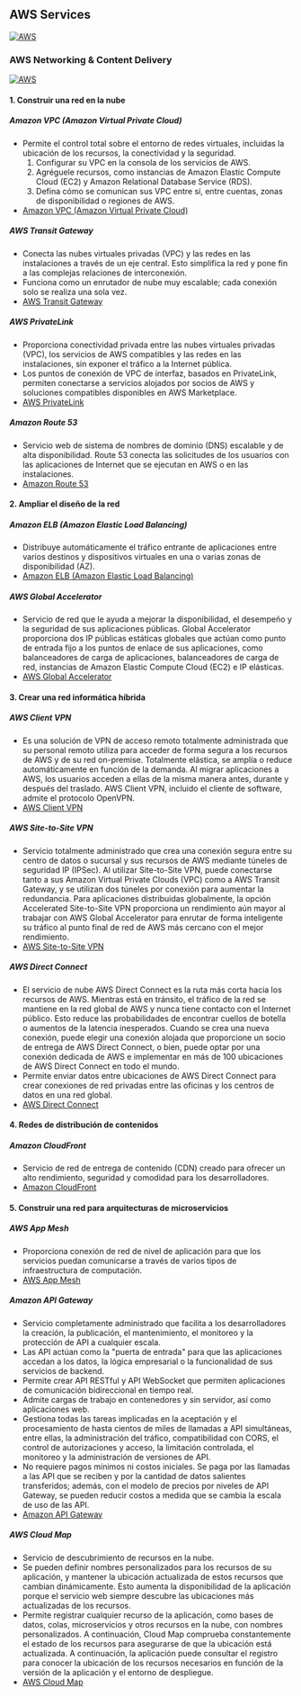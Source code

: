 ## AWS Services
[![AWS](https://img.shields.io/badge/AWS_Services-ff9900?style=for-the-badge&logo=amazon&logoColor=white&labelColor=101010)](https://github.com/Alberto-mt/AWS/blob/main/Resumen_Servicios_AWS/index.md)

### AWS Networking & Content Delivery
[![AWS](https://img.shields.io/badge/AWS_Networking_&_Content_Delivery-44c04c?style=for-the-badge&logo=amazon&logoColor=white&labelColor=101010)](https://github.com/Alberto-mt/AWS/blob/main/Resumen_Servicios_AWS/categories/AWS_Networking_%26_Content_Delivery.md)

#### 1. Construir una red en la nube
##### **Amazon VPC (Amazon Virtual Private Cloud)**
- Permite el control total sobre el entorno de redes virtuales, incluidas la ubicación de los recursos, la conectividad y la seguridad.
  1. Configurar su VPC en la consola de los servicios de AWS.
  2. Agréguele recursos, como instancias de Amazon Elastic Compute Cloud (EC2) y Amazon Relational Database Service (RDS). 
  3. Defina cómo se comunican sus VPC entre sí, entre cuentas, zonas de disponibilidad o regiones de AWS. 
- [Amazon VPC (Amazon Virtual Private Cloud)](https://aws.amazon.com/es/vpc/)

##### **AWS Transit Gateway**
- Conecta las nubes virtuales privadas (VPC) y las redes en las instalaciones a través de un eje central. Esto simplifica la red y pone fin a las complejas relaciones de interconexión.
- Funciona como un enrutador de nube muy escalable; cada conexión solo se realiza una sola vez.
- [AWS Transit Gateway](https://aws.amazon.com/es/transit-gateway/)

##### **AWS PrivateLink**
- Proporciona conectividad privada entre las nubes virtuales privadas (VPC), los servicios de AWS compatibles y las redes en las instalaciones, sin exponer el tráfico a la Internet pública.
- Los puntos de conexión de VPC de interfaz, basados en PrivateLink, permiten conectarse a servicios alojados por socios de AWS y soluciones compatibles disponibles en AWS Marketplace.
- [AWS PrivateLink](https://aws.amazon.com/es/privatelink/)

##### **Amazon Route 53**
- Servicio web de sistema de nombres de dominio (DNS) escalable y de alta disponibilidad. Route 53 conecta las solicitudes de los usuarios con las aplicaciones de Internet que se ejecutan en AWS o en las instalaciones.
- [Amazon Route 53](https://aws.amazon.com/es/route53/)

#### 2. Ampliar el diseño de la red
##### **Amazon ELB (Amazon  Elastic Load Balancing)**
- Distribuye automáticamente el tráfico entrante de aplicaciones entre varios destinos y dispositivos virtuales en una o varias zonas de disponibilidad (AZ).
- [Amazon ELB (Amazon  Elastic Load Balancing)](https://aws.amazon.com/elasticloadbalancing/)

##### **AWS Global Accelerator**
- Servicio de red que le ayuda a mejorar la disponibilidad, el desempeño y la seguridad de sus aplicaciones públicas. Global Accelerator proporciona dos IP públicas estáticas globales que actúan como punto de entrada fijo a los puntos de enlace de sus aplicaciones, como balanceadores de carga de aplicaciones, balanceadores de carga de red, instancias de Amazon Elastic Compute Cloud (EC2) e IP elásticas.
- [AWS Global Accelerator](https://aws.amazon.com/global-accelerator/)

#### 3. Crear una red informática híbrida
##### **AWS Client VPN**
- Es una solución de VPN de acceso remoto totalmente administrada que su personal remoto utiliza para acceder de forma segura a los recursos de AWS y de su red on-premise. Totalmente elástica, se amplía o reduce automáticamente en función de la demanda. Al migrar aplicaciones a AWS, los usuarios acceden a ellas de la misma manera antes, durante y después del traslado. AWS Client VPN, incluido el cliente de software, admite el protocolo OpenVPN.
- [AWS Client VPN](https://aws.amazon.com/vpn/client-vpn/)

##### **AWS Site-to-Site VPN**
- Servicio totalmente administrado que crea una conexión segura entre su centro de datos o sucursal y sus recursos de AWS mediante túneles de seguridad IP (IPSec). Al utilizar Site-to-Site VPN, puede conectarse tanto a sus Amazon Virtual Private Clouds (VPC) como a AWS Transit Gateway, y se utilizan dos túneles por conexión para aumentar la redundancia.
Para aplicaciones distribuidas globalmente, la opción Accelerated Site-to-Site VPN proporciona un rendimiento aún mayor al trabajar con AWS Global Accelerator para enrutar de forma inteligente su tráfico al punto final de red de AWS más cercano con el mejor rendimiento.
- [AWS Site-to-Site VPN](https://aws.amazon.com/vpn/site-to-site-vpn/)

##### **AWS Direct Connect**
- El servicio de nube AWS Direct Connect es la ruta más corta hacia los recursos de AWS. Mientras está en tránsito, el tráfico de la red se mantiene en la red global de AWS y nunca tiene contacto con el Internet público. Esto reduce las probabilidades de encontrar cuellos de botella o aumentos de la latencia inesperados. Cuando se crea una nueva conexión, puede elegir una conexión alojada que proporcione un socio de entrega de AWS Direct Connect, o bien, puede optar por una conexión dedicada de AWS e implementar en más de 100 ubicaciones de AWS Direct Connect en todo el mundo.
- Permite enviar datos entre ubicaciones de AWS Direct Connect para crear conexiones de red privadas entre las oficinas y los centros de datos en una red global.
- [AWS Direct Connect](https://aws.amazon.com/es/directconnect/)

#### 4. Redes de distribución de contenidos
##### **Amazon CloudFront**
- Servicio de red de entrega de contenido (CDN) creado para ofrecer un alto rendimiento, seguridad y comodidad para los desarrolladores.
- [Amazon CloudFront](https://aws.amazon.com/es/cloudfront/)

#### 5. Construir una red para arquitecturas de microservicios
##### **AWS App Mesh**
- Proporciona conexión de red de nivel de aplicación para que los servicios puedan comunicarse a través de varios tipos de infraestructura de computación.
- [AWS App Mesh](https://aws.amazon.com/es/app-mesh/)

##### **Amazon API Gateway**
- Servicio completamente administrado que facilita a los desarrolladores la creación, la publicación, el mantenimiento, el monitoreo y la protección de API a cualquier escala.
- Las API actúan como la "puerta de entrada" para que las aplicaciones accedan a los datos, la lógica empresarial o la funcionalidad de sus servicios de backend.
- Permite crear API RESTful y API WebSocket que permiten aplicaciones de comunicación bidireccional en tiempo real.
- Admite cargas de trabajo en contenedores y sin servidor, así como aplicaciones web.
- Gestiona todas las tareas implicadas en la aceptación y el procesamiento de hasta cientos de miles de llamadas a API simultáneas, entre ellas, la administración del tráfico, compatibilidad con CORS, el control de autorizaciones y acceso, la limitación controlada, el monitoreo y la administración de versiones de API.
- No requiere pagos mínimos ni costos iniciales. Se paga por las llamadas a las API que se reciben y por la cantidad de datos salientes transferidos; además, con el modelo de precios por niveles de API Gateway, se pueden reducir costos a medida que se cambia la escala de uso de las API.
- [Amazon API Gateway](https://aws.amazon.com/es/api-gateway/)

##### **AWS Cloud Map**
- Servicio de descubrimiento de recursos en la nube.
- Se pueden definir nombres personalizados para los recursos de su aplicación, y mantener la ubicación actualizada de estos recursos que cambian dinámicamente. Esto aumenta la disponibilidad de la aplicación porque el servicio web siempre descubre las ubicaciones más actualizadas de los recursos.
- Permite registrar cualquier recurso de la aplicación, como bases de datos, colas, microservicios y otros recursos en la nube, con nombres personalizados. A continuación, Cloud Map comprueba constantemente el estado de los recursos para asegurarse de que la ubicación está actualizada. A continuación, la aplicación puede consultar el registro para conocer la ubicación de los recursos necesarios en función de la versión de la aplicación y el entorno de despliegue.
- [AWS Cloud Map](https://aws.amazon.com/cloud-map/)
